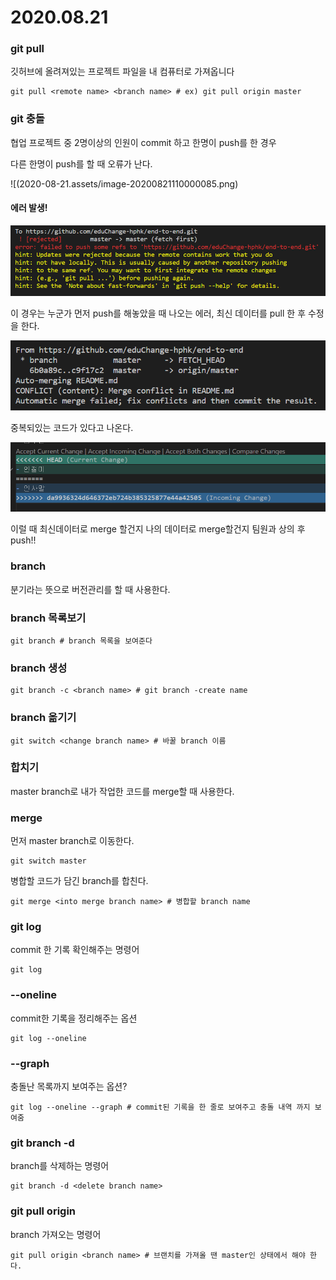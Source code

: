 # 2020.08.21



### git pull

깃허브에 올려져있는 프로젝트 파일을 내 컴퓨터로 가져옵니다

```shell
git pull <remote name> <branch name> # ex) git pull origin master
```

### git 충돌

협업 프로젝트 중 2명이상의 인원이 commit 하고 한명이 push를 한 경우

다른 한명이 push를 할 때 오류가 난다.

![(2020-08-21.assets/image-20200821110000085.png)

#### 에러 발생! 

![image-20200821111205255](2020-08-21.assets/image-20200821111205255.png)

이 경우는 누군가 먼저 push를 해놓았을 때 나오는 에러, 최신 데이터를 pull 한 후 수정을 한다.

![image-20200821111319922](2020-08-21.assets/image-20200821111319922.png)

중복되있는 코드가 있다고 나온다.

![image-20200821111148955](2020-08-21.assets/image-20200821111148955.png)

이럴 때 최신데이터로 merge 할건지 나의 데이터로 merge할건지 팀원과 상의 후 push!!



### branch

분기라는 뜻으로 버전관리를 할 때 사용한다.

### branch 목록보기

```shell
git branch # branch 목록을 보여준다
```

### branch 생성

```shell
git branch -c <branch name> # git branch -create name
```

### branch 옮기기

```shell
git switch <change branch name> # 바꿀 branch 이름
```

### 합치기

master branch로 내가 작업한 코드를 merge할 때 사용한다.

### merge

먼저 master branch로 이동한다.

```shell
git switch master
```

병합할 코드가 담긴 branch를 합친다.

```shell
git merge <into merge branch name> # 병합할 branch name  
```

### git log

commit 한 기록 확인해주는 명령어

```shell
git log
```

### --oneline

commit한 기록을 정리해주는 옵션

```shell
git log --oneline
```

### --graph

충돌난 목록까지 보여주는 옵션?

```shell
git log --oneline --graph # commit된 기록을 한 줄로 보여주고 충돌 내역 까지 보여줌
```

### git branch -d

branch를 삭제하는 명령어

```shell
git branch -d <delete branch name>
```



### git pull origin 

branch 가져오는 명령어

```shell
git pull origin <branch name> # 브랜치를 가져올 땐 master인 상태에서 해야 한다.
```

